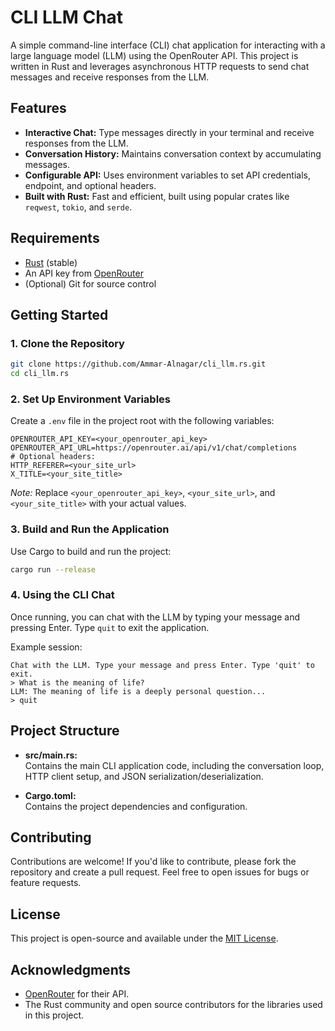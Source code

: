 
# CLI LLM Chat

A simple command-line interface (CLI) chat application for interacting with a large language model (LLM) using the OpenRouter API. This project is written in Rust and leverages asynchronous HTTP requests to send chat messages and receive responses from the LLM.


## Features

- **Interactive Chat:** Type messages directly in your terminal and receive responses from the LLM.
- **Conversation History:** Maintains conversation context by accumulating messages.
- **Configurable API:** Uses environment variables to set API credentials, endpoint, and optional headers.
- **Built with Rust:** Fast and efficient, built using popular crates like `reqwest`, `tokio`, and `serde`.

## Requirements

- [Rust](https://www.rust-lang.org/tools/install) (stable)
- An API key from [OpenRouter](https://openrouter.ai)
- (Optional) Git for source control

## Getting Started

### 1. Clone the Repository

```bash
git clone https://github.com/Ammar-Alnagar/cli_llm.rs.git
cd cli_llm.rs
```

### 2. Set Up Environment Variables

Create a `.env` file in the project root with the following variables:

```dotenv
OPENROUTER_API_KEY=<your_openrouter_api_key>
OPENROUTER_API_URL=https://openrouter.ai/api/v1/chat/completions
# Optional headers:
HTTP_REFERER=<your_site_url>
X_TITLE=<your_site_title>
```

*Note:* Replace `<your_openrouter_api_key>`, `<your_site_url>`, and `<your_site_title>` with your actual values.

### 3. Build and Run the Application

Use Cargo to build and run the project:

```bash
cargo run --release
```

### 4. Using the CLI Chat

Once running, you can chat with the LLM by typing your message and pressing Enter. Type `quit` to exit the application.

Example session:

```plaintext
Chat with the LLM. Type your message and press Enter. Type 'quit' to exit.
> What is the meaning of life?
LLM: The meaning of life is a deeply personal question...
> quit
```

## Project Structure

- **src/main.rs:**  
  Contains the main CLI application code, including the conversation loop, HTTP client setup, and JSON serialization/deserialization.
  
- **Cargo.toml:**  
  Contains the project dependencies and configuration.

## Contributing

Contributions are welcome! If you'd like to contribute, please fork the repository and create a pull request. Feel free to open issues for bugs or feature requests.

## License

This project is open-source and available under the [MIT License](LICENSE).

## Acknowledgments


- [OpenRouter](https://openrouter.ai) for their API.
- The Rust community and open source contributors for the libraries used in this project.
```
